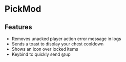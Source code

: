 # PickMod

## Features

- Removes unacked player action error message in logs
- Sends a toast to display your chest cooldown
- Shows an icon over locked items
- Keybind to quickly send @up
